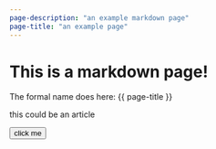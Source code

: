```yaml
---
page-description: "an example markdown page"
page-title: "an example page"
---
```


# This is a markdown page!

The formal name does here: {{ page-title }}

this could be an article

<button onclick="alert('hello!?!')"> click me </button>